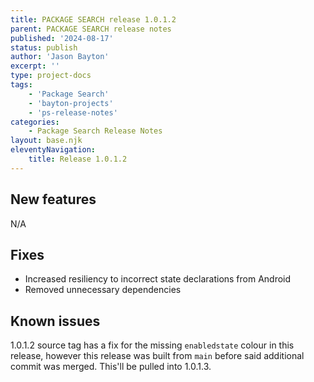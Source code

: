 ```yaml
---
title: PACKAGE SEARCH release 1.0.1.2
parent: PACKAGE SEARCH release notes
published: '2024-08-17'
status: publish
author: 'Jason Bayton'
excerpt: ''
type: project-docs
tags: 
    - 'Package Search'
    - 'bayton-projects'
    - 'ps-release-notes'
categories: 
    - Package Search Release Notes
layout: base.njk
eleventyNavigation: 
    title: Release 1.0.1.2
---
```


## New features

N/A
  
## Fixes

- Increased resiliency to incorrect state declarations from Android
- Removed unnecessary dependencies

## Known issues

1.0.1.2 source tag has a fix for the missing `enabledstate` colour in this release, however this release was built from `main` before said additional commit was merged. This'll be pulled into 1.0.1.3.
